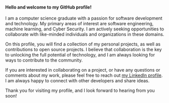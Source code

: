 #### Hello and welcome to my GitHub profile!

I am a computer science graduate with a passion for software development and technology. My primary areas of interest are software engineering, machine learning, and Cyber Security. I am actively seeking opportunities to collaborate with like-minded individuals and organizations in these domains.

On this profile, you will find a collection of my personal projects, as well as contributions to open source projects. I believe that collaboration is the key to unlocking the full potential of technology, and I am always looking for ways to contribute to the community.

If you are interested in collaborating on a project, or have any questions or comments about my work, please feel free to reach out [my LinkedIn profile](https://www.linkedin.com/in/avi-lifshitz-haifa/). I am always happy to connect with other developers and share ideas.

Thank you for visiting my profile, and I look forward to hearing from you soon!

<!--
**Avitz1/Avitz1** is a ✨ _special_ ✨ repository because its `README.md` (this file) appears on your GitHub profile.

Here are some ideas to get you started:

- 🔭 I’m currently working on ...
- 🌱 I’m currently learning ...
- 👯 I’m looking to collaborate on ...
- 🤔 I’m looking for help with ...
- 💬 Ask me about ...
- 📫 How to reach me: ...
- 😄 Pronouns: ...
- ⚡ Fun fact: ...
-->

